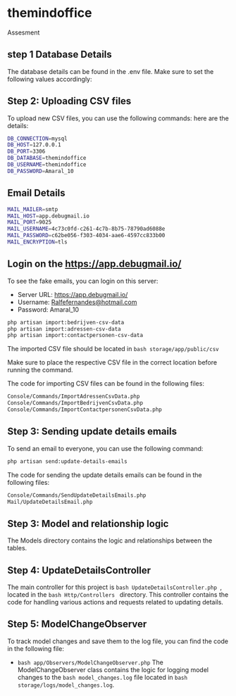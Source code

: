 # themindoffice
Assesment


## step 1 Database Details
The database details can be found in the .env file. Make sure to set the following values accordingly:

## Step 2: Uploading CSV files

To upload new CSV files, you can use the following commands:
here are the details:
```bash
DB_CONNECTION=mysql
DB_HOST=127.0.0.1
DB_PORT=3306
DB_DATABASE=themindoffice
DB_USERNAME=themindoffice
DB_PASSWORD=Amaral_10
```
## Email Details
```bash
MAIL_MAILER=smtp
MAIL_HOST=app.debugmail.io
MAIL_PORT=9025
MAIL_USERNAME=4c73c0fd-c261-4c7b-8b75-78790ad6088e
MAIL_PASSWORD=c62be056-f303-4034-aae6-4597cc833b00
MAIL_ENCRYPTION=tls
```
## Login on the https://app.debugmail.io/

To see the fake emails, you can login on this server:
- Server URL: https://app.debugmail.io/
- Username: Ralfefernandes@hotmail.com
- Password: Amaral_10

```bash
php artisan import:bedrijven-csv-data
php artisan import:adressen-csv-data
php artisan import:contactpersonen-csv-data 
```

The imported CSV file should be located in ```bash storage/app/public/csv``` 

Make sure to place the respective CSV file in the correct location before running the command.

The code for importing CSV files can be found in the following files:

```bash 
Console/Commands/ImportAdressenCsvData.php
Console/Commands/ImportBedrijvenCsvData.php
Console/Commands/ImportContactpersonenCsvData.php
```

## Step 3: Sending update details emails

To send an email to everyone, you can use the following command:

```bash 
php artisan send:update-details-emails
```

The code for sending the update details emails can be found in the following files:

```bash
Console/Commands/SendUpdateDetailsEmails.php
Mail/UpdateDetailsEmail.php
```

## Step 3: Model and relationship logic
The Models directory contains the logic and relationships between the tables.

## Step 4: UpdateDetailsController
The main controller for this project is ```bash UpdateDetailsController.php ```, located in the ```bash Http/Controllers ``` directory. This controller contains the code for handling various actions and requests related to updating details.

## Step 5: ModelChangeObserver
To track model changes and save them to the log file, you can find the code in the following file:
- ```bash app/Observers/ModelChangeObserver.php```
The ModelChangeObserver class contains the logic for logging model changes to the ```bash model_changes.log``` file located in ```bash storage/logs/model_changes.log```.
